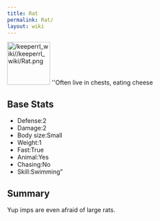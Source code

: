 ```yaml
---
title: Rat
permalink: Rat/
layout: wiki
---
```


<img src="/keeperrl_wiki//keeperrl_wiki/Rat.png" title="fig:/keeperrl_wiki//keeperrl_wiki/Rat.png" alt="/keeperrl_wiki//keeperrl_wiki/Rat.png" width="100" />
''Often live in chests, eating cheese

Base Stats
----------

-   Defense:2
-   Damage:2
-   Body size:Small
-   Weight:1
-   Fast:True
-   Animal:Yes
-   Chasing:No
-   Skill:Swimming"

Summary
-------

Yup imps are even afraid of large rats.
